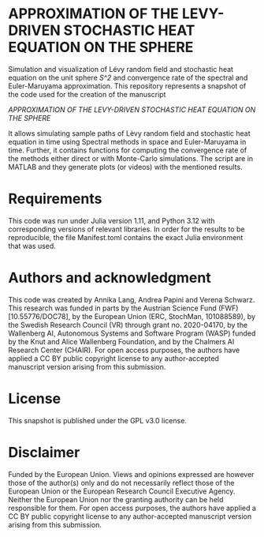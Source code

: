# APPROXIMATION OF THE LEVY-DRIVEN STOCHASTIC HEAT EQUATION ON THE SPHERE
Simulation and visualization of Lévy random field and stochastic heat equation on the unit sphere <i>S^2</i> and convergence rate of the spectral and Euler-Maruyama approximation.
This repository represents a snapshot of the code used for the creation of the manuscript

<i>APPROXIMATION OF THE LEVY-DRIVEN STOCHASTIC HEAT EQUATION ON THE SPHERE</i>

It allows simulating sample paths of Lèvy random field and stochastic heat equation in time using Spectral methods in space and Euler-Maruyama in time.
Further, it contains functions for computing the convergence rate of the methods either direct or with Monte-Carlo simulations.
The script are in MATLAB and they generate plots (or videos) with the mentioned results. 

# Requirements
This code was run under Julia version 1.11, and Python 3.12 with corresponding versions of relevant libraries. In order for the results to be reproducible, the file Manifest.toml contains the exact Julia environment that was used.

# Authors and acknowledgment
This code was created by Annika Lang, Andrea Papini and Verena Schwarz.
This research was funded in parts by the Austrian Science Fund (FWF) [10.55776/DOC78], by the European Union (ERC, StochMan, 101088589), by the Swedish Research Council (VR) through grant no. 2020-04170, by the Wallenberg AI, Autonomous Systems and Software Program (WASP) funded by the Knut and Alice Wallenberg Foundation, and by the Chalmers AI Research Center (CHAIR). For open access purposes, the authors have applied a CC BY public copyright license to any author-accepted manuscript version arising from this submission. 

# License
This snapshot is published under the GPL v3.0 license.

# Disclaimer
Funded by the European Union. Views and opinions expressed are however those of the author(s) only and do not necessarily reflect those of the European Union or the European Research Council Executive Agency. Neither the European Union nor the granting authority can be held responsible for them. For open access purposes, the authors have applied a CC BY public copyright license to any author-accepted manuscript version arising from this submission. 
